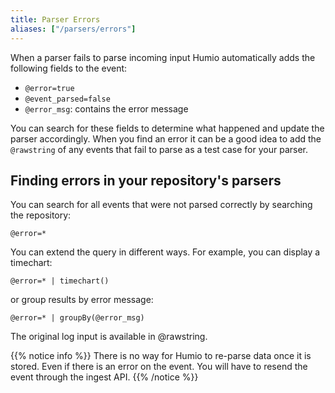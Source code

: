 ```yaml
---
title: Parser Errors
aliases: ["/parsers/errors"]
---
```


When a parser fails to parse incoming input Humio automatically
adds the following fields to the event:

 * `@error=true`
 * `@event_parsed=false`
 * `@error_msg`: contains the error message

You can search for these fields to determine what happened and update the
parser accordingly. When you find an error it can be a good idea to
add the `@rawstring` of any events that fail to parse as a test case for your parser.

## Finding errors in your repository's parsers

You can search for all events that were not parsed correctly by searching the repository:

```humio
@error=*
```

You can extend the query in different ways. For example, you can display a timechart:

```humio
@error=* | timechart()
```

or group results by error message:

```humio
@error=* | groupBy(@error_msg)
```

The original log input is available in @rawstring.

{{% notice info %}}
There is no way for Humio to re-parse data once it is stored. Even if there is
an error on the event. You will have to resend the event through the ingest API.
{{% /notice %}}
